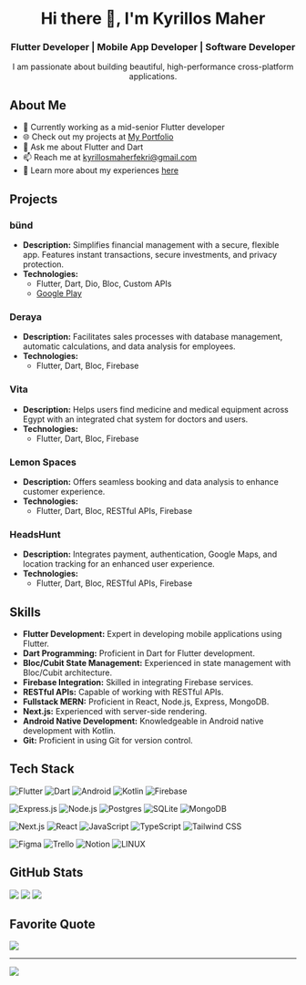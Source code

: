 <h1 align="center">Hi there 👋, I'm Kyrillos Maher</h1>

<h3 align="center">Flutter Developer | Mobile App Developer | Software Developer</h3>

<p align="center">I am passionate about building beautiful, high-performance cross-platform applications.</p>

## About Me
- 🔭 Currently working as a mid-senior Flutter developer
- 🌐 Check out my projects at [My Portfolio](https://kyrillos-maher.vercel.app/)
- 💬 Ask me about Flutter and Dart
- 📫 Reach me at kyrillosmaherfekri@gmail.com
- 📄 Learn more about my experiences [here](https://drive.google.com/file/d/172l4bZZRmdfSB5dM6Gy9lSXt9XPnjaSO/view?usp=sharing)

## Projects

### bünd
- **Description:** Simplifies financial management with a secure, flexible app. Features instant transactions, secure investments, and privacy protection.
- **Technologies:** 
  - Flutter, Dart, Dio, Bloc, Custom APIs
  - [Google Play](https://play.google.com/store/apps/details?id=com.bund.bund)

### Deraya
- **Description:** Facilitates sales processes with database management, automatic calculations, and data analysis for employees.
- **Technologies:** 
  - Flutter, Dart, Bloc, Firebase

### Vita
- **Description:** Helps users find medicine and medical equipment across Egypt with an integrated chat system for doctors and users.
- **Technologies:** 
  - Flutter, Dart, Bloc, Firebase

### Lemon Spaces
- **Description:** Offers seamless booking and data analysis to enhance customer experience.
- **Technologies:** 
  - Flutter, Dart, Bloc, RESTful APIs, Firebase

### HeadsHunt
- **Description:** Integrates payment, authentication, Google Maps, and location tracking for an enhanced user experience.
- **Technologies:** 
  - Flutter, Dart, Bloc, RESTful APIs, Firebase

## Skills
- **Flutter Development:** Expert in developing mobile applications using Flutter.
- **Dart Programming:** Proficient in Dart for Flutter development.
- **Bloc/Cubit State Management:** Experienced in state management with Bloc/Cubit architecture.
- **Firebase Integration:** Skilled in integrating Firebase services.
- **RESTful APIs:** Capable of working with RESTful APIs.
- **Fullstack MERN:** Proficient in React, Node.js, Express, MongoDB.
- **Next.js:** Experienced with server-side rendering.
- **Android Native Development:** Knowledgeable in Android native development with Kotlin.
- **Git:** Proficient in using Git for version control.

## Tech Stack
![Flutter](https://img.shields.io/badge/Flutter-%2302569B.svg?style=flat&logo=Flutter&logoColor=white) 
![Dart](https://img.shields.io/badge/dart-%230175C2.svg?style=flat&logo=dart&logoColor=white) 
![Android](https://img.shields.io/badge/Android-3DDC84?style=flat&logo=android&logoColor=white) 
![Kotlin](https://img.shields.io/badge/Kotlin-%230095D5.svg?style=flat&logo=kotlin&logoColor=white) 
![Firebase](https://img.shields.io/badge/firebase-%23039BE5.svg?style=flat&logo=firebase)

![Express.js](https://img.shields.io/badge/express.js-%23404d59.svg?style=flat&logo=express&logoColor=%2361DAFB) 
![Node.js](https://img.shields.io/badge/node.js-6DA55F?style=flat&logo=node.js&logoColor=white) 
![Postgres](https://img.shields.io/badge/postgres-%23316192.svg?style=flat&logo=postgresql&logoColor=white) 
![SQLite](https://img.shields.io/badge/sqlite-%2307405e.svg?style=flat&logo=sqlite&logoColor=white) 
![MongoDB](https://img.shields.io/badge/mongodb-%2347A248.svg?style=flat&logo=mongodb&logoColor=white)

![Next.js](https://img.shields.io/badge/Next.js-%23000000.svg?style=flat&logo=next.js&logoColor=white) 
![React](https://img.shields.io/badge/React-%2320232a.svg?style=flat&logo=react&logoColor=%2361DAFB) 
![JavaScript](https://img.shields.io/badge/javascript-%23323330.svg?style=flat&logo=javascript&logoColor=%23F7DF1E) 
![TypeScript](https://img.shields.io/badge/typescript-%23007ACC.svg?style=flat&logo=typescript&logoColor=white) 
![Tailwind CSS](https://img.shields.io/badge/Tailwind_CSS-%231a202c.svg?style=flat&logo=tailwind-css&logoColor=white)

![Figma](https://img.shields.io/badge/figma-%23F24E1E.svg?style=flat&logo=figma&logoColor=white) 
![Trello](https://img.shields.io/badge/Trello-%23026AA7.svg?style=flat&logo=Trello&logoColor=white) 
![Notion](https://img.shields.io/badge/Notion-%23000000.svg?style=flat&logo=notion&logoColor=white) 
![LINUX](https://img.shields.io/badge/Linux-FCC624?style=flat&logo=linux&logoColor=black)

## GitHub Stats
![](https://github-readme-stats.vercel.app/api?username=Ikyrillos&theme=dark&hide_border=false&include_all_commits=false&count_private=false)
![](https://github-readme-streak-stats.herokuapp.com/?user=Ikyrillos&theme=dark&hide_border=false)
![](https://github-readme-stats.vercel.app/api/top-langs/?username=Ikyrillos&theme=dark&hide_border=false&include_all_commits=false&count_private=false&layout=compact)

## Favorite Quote
![](https://quotes-github-readme.vercel.app/api?type=vertical&theme=dark&quote=Things%20don%27t%20turn%20up%20in%20this%20world%20until%20somebody%20turns%20them%20up.&author=James%20A.%20Garfield)

---
[![](https://visitcount.itsvg.in/api?id=Ikyrillos&icon=0&color=3)](https://visitcount.itsvg.in)
